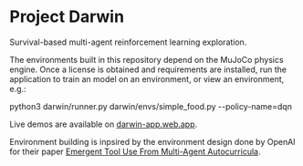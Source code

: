 # Project Darwin

Survival-based multi-agent reinforcement learning exploration.

The environments built in this repository depend on the MuJoCo physics engine.
Once a license is obtained and requirements are installed, run the application
to train an model on an environment, or view an environment, e.g.:

python3 darwin/runner.py darwin/envs/simple_food.py --policy-name=dqn

Live demos are available on [darwin-app.web.app](https://darwin-app.web.app/showcase/baseline1).

Environment building is inpsired by the environment design done by OpenAI for their
paper [Emergent Tool Use From Multi-Agent Autocurricula](https://arxiv.org/abs/1909.07528).
